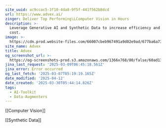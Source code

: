 ```yaml
---
site_uuid: ac9ccac5-3f10-4da8-9f5f-441f562b8dcd
url: https://www.advex.ai/
zinger: Deliver Top Performing\LComputer Vision in Hours
description: >-
  Leverage Generative AI and Synthetic Data to increase efficiency and reduce
  cost.
image: >-
  https://cdn.prod.website-files.com/66007cbeb967491a9d02e9ad/677ba6a73a963e5e6ed7594f_Advex-webclip-256.png
site_name: Advex
title: Advex
og_screenshot_url: >-
  https://og-screenshots-prod.s3.amazonaws.com/1366x768/80/false/60ad133053803c797828bd814e6d5d3fa916e171d095e56f260bb3ded608aea4.jpeg
jina_last_request: '2025-03-09T06:45:18.561Z'
jina_error: Error occurred
og_last_fetch: '2025-03-07T05:19:19.165Z'
date_modified: '2025-04-12'
date_created: '2025-03-30T05:44:14.826Z'
tags:
  - AI-Toolkit
  - Data-Augmenters
---
```




























































































































































































































































[[Computer Vision]]

[[Synthetic Data]]


